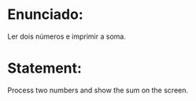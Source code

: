 # Enunciado:

Ler dois números e imprimir a soma.

# Statement:

Process two numbers and show the sum on the screen.
